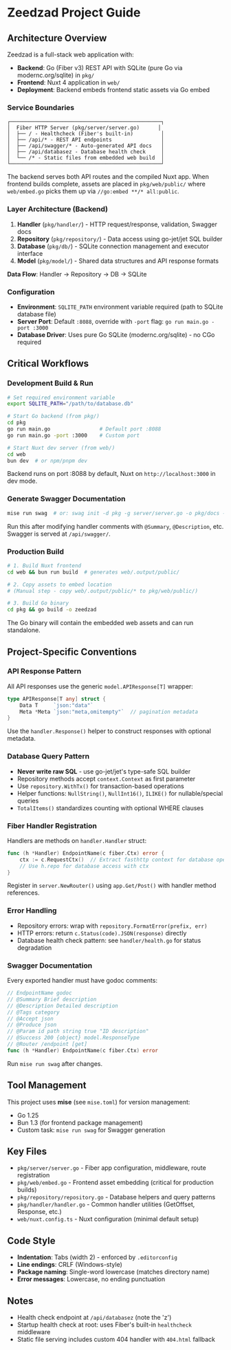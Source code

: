 # Zeedzad Project Guide

## Architecture Overview

Zeedzad is a full-stack web application with:
- **Backend**: Go (Fiber v3) REST API with SQLite (pure Go via modernc.org/sqlite) in `pkg/`
- **Frontend**: Nuxt 4 application in `web/`
- **Deployment**: Backend embeds frontend static assets via Go embed

### Service Boundaries

```
┌─────────────────────────────────────────────────┐
│  Fiber HTTP Server (pkg/server/server.go)      │
│  ├── / - Healthcheck (Fiber's built-in)         │
│  ├── /api/* - REST API endpoints                │
│  ├── /api/swagger/* - Auto-generated API docs   │
│  ├── /api/databasez - Database health check     │
│  └── /* - Static files from embedded web build  │
└─────────────────────────────────────────────────┘
```

The backend serves both API routes and the compiled Nuxt app. When frontend builds complete, assets are placed in `pkg/web/public/` where `web/embed.go` picks them up via `//go:embed **/* all:public`.

### Layer Architecture (Backend)

1. **Handler** (`pkg/handler/`) - HTTP request/response, validation, Swagger docs
2. **Repository** (`pkg/repository/`) - Data access using go-jet/jet SQL builder
3. **Database** (`pkg/db/`) - SQLite connection management and executor interface
4. **Model** (`pkg/model/`) - Shared data structures and API response formats

**Data Flow**: Handler → Repository → DB → SQLite

### Configuration

- **Environment**: `SQLITE_PATH` environment variable required (path to SQLite database file)
- **Server Port**: Default `:8088`, override with `-port` flag: `go run main.go -port :3000`
- **Database Driver**: Uses pure Go SQLite (modernc.org/sqlite) - no CGo required

## Critical Workflows

### Development Build & Run

```bash
# Set required environment variable
export SQLITE_PATH="/path/to/database.db"

# Start Go backend (from pkg/)
cd pkg
go run main.go                # Default port :8088
go run main.go -port :3000    # Custom port

# Start Nuxt dev server (from web/)
cd web
bun dev  # or npm/pnpm dev
```

Backend runs on port :8088 by default, Nuxt on `http://localhost:3000` in dev mode.

### Generate Swagger Documentation

```bash
mise run swag  # or: swag init -d pkg -g server/server.go -o pkg/docs --ot go
```

Run this after modifying handler comments with `@Summary`, `@Description`, etc. Swagger is served at `/api/swagger/`.

### Production Build

```bash
# 1. Build Nuxt frontend
cd web && bun run build  # generates web/.output/public/

# 2. Copy assets to embed location
# (Manual step - copy web/.output/public/* to pkg/web/public/)

# 3. Build Go binary
cd pkg && go build -o zeedzad
```

The Go binary will contain the embedded web assets and can run standalone.

## Project-Specific Conventions

### API Response Pattern

All API responses use the generic `model.APIResponse[T]` wrapper:

```go
type APIResponse[T any] struct {
    Data T     `json:"data"`
    Meta *Meta `json:"meta,omitempty"`  // pagination metadata
}
```

Use the `handler.Response()` helper to construct responses with optional metadata.

### Database Query Pattern

- **Never write raw SQL** - use go-jet/jet's type-safe SQL builder
- Repository methods accept `context.Context` as first parameter
- Use `repository.WithTx()` for transaction-based operations
- Helper functions: `NullString()`, `NullInt16()`, `ILIKE()` for nullable/special queries
- `TotalItems()` standardizes counting with optional WHERE clauses

### Fiber Handler Registration

Handlers are methods on `handler.Handler` struct:

```go
func (h *Handler) EndpointName(c fiber.Ctx) error {
    ctx := c.RequestCtx()  // Extract fasthttp context for database operations
    // Use h.repo for database access with ctx
}
```

Register in `server.NewRouter()` using `app.Get/Post()` with handler method references.

### Error Handling

- Repository errors: wrap with `repository.FormatError(prefix, err)`
- HTTP errors: return `c.Status(code).JSON(response)` directly
- Database health check pattern: see `handler/health.go` for status degradation

### Swagger Documentation

Every exported handler must have godoc comments:

```go
// EndpointName godoc
// @Summary Brief description
// @Description Detailed description
// @Tags category
// @Accept json
// @Produce json
// @Param id path string true "ID description"
// @Success 200 {object} model.ResponseType
// @Router /endpoint [get]
func (h *Handler) EndpointName(c fiber.Ctx) error
```

Run `mise run swag` after changes.

## Tool Management

This project uses **mise** (see `mise.toml`) for version management:

- Go 1.25
- Bun 1.3 (for frontend package management)
- Custom task: `mise run swag` for Swagger generation

## Key Files

- `pkg/server/server.go` - Fiber app configuration, middleware, route registration
- `pkg/web/embed.go` - Frontend asset embedding (critical for production builds)
- `pkg/repository/repository.go` - Database helpers and query patterns
- `pkg/handler/handler.go` - Common handler utilities (GetOffset, Response, etc.)
- `web/nuxt.config.ts` - Nuxt configuration (minimal default setup)

## Code Style

- **Indentation**: Tabs (width 2) - enforced by `.editorconfig`
- **Line endings**: CRLF (Windows-style)
- **Package naming**: Single-word lowercase (matches directory name)
- **Error messages**: Lowercase, no ending punctuation

## Notes

- Health check endpoint at `/api/databasez` (note the 'z')
- Startup health check at root: uses Fiber's built-in `healthcheck` middleware
- Static file serving includes custom 404 handler with `404.html` fallback
